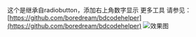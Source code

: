 这个是继承自radiobutton，添加右上角数字显示
更多工具 请参见：[https://github.com/boredream/bdcodehelper](https://github.com/boredream/bdcodehelper)
![效果图](https://github.com/jeffreyhappy/RadioButton/blob/master/RadioButton/device-2016-06-24-171626.png)
